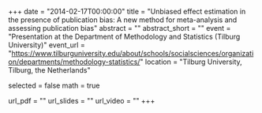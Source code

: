 +++
date = "2014-02-17T00:00:00"
title = "Unbiased effect estimation in the presence of publication bias: A new method for meta-analysis and assessing publication bias"
abstract = ""
abstract_short = ""
event = "Presentation at the Department of Methodology and Statistics (Tilburg University)"
event_url = "https://www.tilburguniversity.edu/about/schools/socialsciences/organization/departments/methodology-statistics/"
location = "Tilburg University, Tilburg, the Netherlands"

selected = false
math = true

url_pdf = ""
url_slides = ""
url_video = ""
+++
